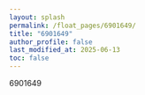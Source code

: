 ```yaml
---
layout: splash
permalink: /float_pages/6901649/
title: "6901649"
author_profile: false
last_modified_at: 2025-06-13
toc: false
---
```

 
6901649
